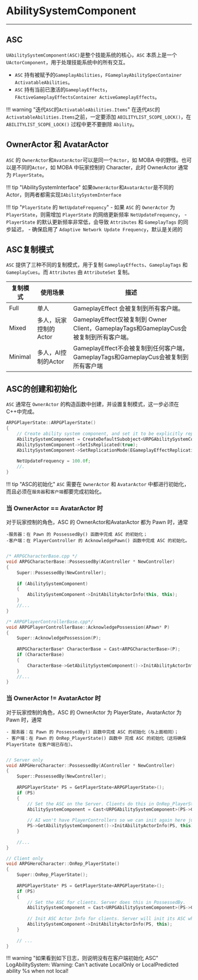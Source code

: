 # AbilitySystemComponent
----------------------

## ASC
`UAbilitySystemComponent(ASC)`是整个技能系统的核心，`ASC` 本质上是一个 `UActorComponent`，用于处理技能系统中的所有交互。

 - `ASC` 持有被赋予的`GameplayAbilities`，`FGameplayAbilitySpecContainer ActivatableAbilities`。
 - `ASC` 持有当前已激活的`GameplayEffects`，`FActiveGameplayEffectsContainer ActiveGameplayEffects`。

!!! warning "迭代`ASC`的`ActivatableAbilities.Items`"
    在迭代`ASC`的`ActivatableAbilities.Items`之前，一定要添加 `ABILITYLIST_SCOPE_LOCK()`，在 `ABILITYLIST_SCOPE_LOCK()` 过程中更不要删除 `Ability`。

## OwnerActor 和 AvatarActor

`ASC` 的 `OwnerActor`和`AvatarActor`可以是同一个`Actor`，如 MOBA 中的野怪。也可以是不同的`Actor`，如 MOBA 中玩家控制的 Character，此时 OwnerActor 通常为 `PlayerState`。
    
!!! tip "IAbilitySystemInterface"
    如果`OwnerActor`和`AvatarActor`是不同的 Actor，则两者都需实现`IAbilitySystemInterface`

!!! tip "`PlayerState` 的 `NetUpdateFrequency`"
    - 如果 `ASC` 的 `OwnerActor` 为 `PlayerState`，则需增加 `PlayerState` 的网络更新频率 `NetUpdateFrequency`，
    - `PlayerState` 的默认更新频率非常低，会导致 `Attributes` 和 `GameplayTags` 的同步延迟，
    - 确保启用了 `Adaptive Network Update Frequency`，默认是关闭的

## ASC复制模式

`ASC` 提供了三种不同的复制模式，用于复制 `GameplayEffects`、`GameplayTags` 和 `GameplayCues`。而 `Attributes` 由 `AttributeSet` 复制。

| 复制模式 | 使用场景 | 描述 |
|  ----  | ----  | ----  |
| Full | 单人 | GameplayEffect 会被复制到所有客户端。 |
| Mixed | 多人，玩家控制的Actor | GameplayEffect仅被复制到 Owner Client，GameplayTags和GameplayCus会被复制到所有客户端。 |
| Minimal | 多人，AI控制的Actor | GameplayEffect不会被复制到任何客户端，GameplayTags和GameplayCus会被复制到所有客户端 |


## ASC的创建和初始化

`ASC` 通常在 `OwnerActor` 的构造函数中创建，并设置复制模式，这一步必须在C++中完成。

``` c++
ARPGPlayerState::ARPGPlayerState()
{
    // Create ability system component, and set it to be explicitly replicated
    AbilitySystemComponent = CreateDefaultSubobject<URPGAbilitySystemComponent>(TEXT("AbilitySystemComponent"));
    AbilitySystemComponent->SetIsReplicated(true);
	AbilitySystemComponent->SetReplicationMode(EGameplayEffectReplicationMode::Mixed);
    
	NetUpdateFrequency = 100.0f;
    //.
}
```

!!! tip "ASC的初始化"
    `ASC` 需要在 `OwnerActor` 和 `AvatarActor` 中都进行初始化，而且必须在`服务器`和`客户端`都要完成初始化。

### 当 OwnerActor == AvatarActor 时

对于玩家控制的角色，ASC 的 OwnerActor和AvatarActor 都为 Pawn 时，通常

    -服务器：在 Pawn 的 PossessedBy() 函数中完成 ASC 的初始化；
    -客户端：在 PlayerController 的 AcknowledgePawn() 函数中完成 ASC 的初始化。


```c++

/* ARPGCharacterBase.cpp */
void ARPGCharacterBase::PossessedBy(AController * NewController)
{
    Super::PossessedBy(NewController);
​
    if (AbilitySystemComponent)
    {
        AbilitySystemComponent->InitAbilityActorInfo(this, this);
    }
    //...
}

/* ARPGPlayerControllerBase.cpp*/
void ARPGPlayerControllerBase::AcknowledgePossession(APawn* P)
{
    Super::AcknowledgePossession(P);
​
    ARPGCharacterBase* CharacterBase = Cast<ARPGCharacterBase>(P);
    if (CharacterBase)
    {
        CharacterBase->GetAbilitySystemComponent()->InitAbilityActorInfo(CharacterBase, CharacterBase);
    }
    //...
}
```

### 当 OwnerActor != AvatarActor 时

对于玩家控制的角色，ASC 的 OwnerActor 为 PlayerState，AvatarActor 为 Pawn 时，通常

    - 服务器：在 Pawn 的 PossessedBy() 函数中完成 ASC 的初始化（与上面相同）；
    - 客户端：在 Pawn 的 OnRep_PlayerState() 函数中 完成 ASC 的初始化（这将确保 PlayerState 在客户端已存在）。

```c++

// Server only
void ARPGHeroCharacter::PossessedBy(AController * NewController)
{
    Super::PossessedBy(NewController);
​
    ARPGPlayerState* PS = GetPlayerState<ARPGPlayerState>();
    if (PS)
    {
        // Set the ASC on the Server. Clients do this in OnRep_PlayerState()
        AbilitySystemComponent = Cast<URPGAbilitySystemComponent>(PS->GetAbilitySystemComponent());
​
        // AI won't have PlayerControllers so we can init again here just to be sure. No harm in initing twice for heroes that have PlayerControllers.
        PS->GetAbilitySystemComponent()->InitAbilityActorInfo(PS, this);
    }
    
    //...
}

// Client only
void ARPGHeroCharacter::OnRep_PlayerState()
{
    Super::OnRep_PlayerState();
​
    ARPGPlayerState* PS = GetPlayerState<ARPGPlayerState>();
    if (PS)
    {
        // Set the ASC for clients. Server does this in PossessedBy.
        AbilitySystemComponent = Cast<URPGAbilitySystemComponent>(PS->GetAbilitySystemComponent());
​
        // Init ASC Actor Info for clients. Server will init its ASC when it possesses a new Actor.
        AbilitySystemComponent->InitAbilityActorInfo(PS, this);
    }
​
    // ...
}
```


!!! warning "如果看到如下日志，则说明没有在客户端初始化 ASC"
    LogAbilitySystem: Warning: Can't activate LocalOnly or LocalPredicted ability %s when not local!